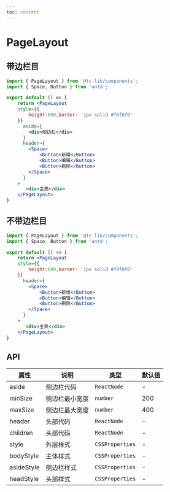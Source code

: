 ```yaml
---
toc: content
---
```

# PageLayout

## 带边栏目
```jsx
import { PageLayout } from '@tc-lib/components';
import { Space, Button } from 'antd';

export default () => {
    return <PageLayout
    style={{
        height:600,border: '1px solid #f0f0f0'
    }}
      aside={
        <div>侧边栏</div>
      }
      header={
        <Space>
            <Button>新增</Button>
            <Button>编辑</Button>
            <Button>删除</Button>
        </Space>
      }
    >
       <div>主表</div>
    </PageLayout>
}
```
## 不带边栏目
```jsx
import { PageLayout } from '@tc-lib/components';
import { Space, Button } from 'antd';

export default () => {
    return <PageLayout
    style={{
        height:600,border: '1px solid #f0f0f0'
    }}
      header={
        <Space>
            <Button>新增</Button>
            <Button>编辑</Button>
            <Button>删除</Button>
        </Space>
      }
    >
       <div>主表</div>
    </PageLayout>
}
```

## API
| 属性 | 说明 | 类型  | 默认值 |
| --- | --- | --- | --- |
| aside     | 侧边栏代码      | `ReactNode` | - |
| minSize   | 侧边栏最小宽度  | `number`    | 200 |
| maxSize   | 侧边栏最大宽度  | `number`    | 400 |
| header    | 头部代码        | `ReactNode` | - |
| children  | 头部代码        | `ReactNode` | - |
| style     | 外层样式        | `CSSProperties` | - |
| bodyStyle | 主体样式        | `CSSProperties` | - |
| asideStyle  | 侧边栏样式    | `CSSProperties` | - |
| headStyle   | 头部样式      | `CSSProperties` | - |

